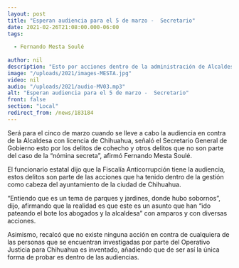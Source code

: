 ```yaml
---
layout: post
title: "Esperan audiencia para el 5 de marzo -  Secretario"
date: 2021-02-26T21:08:00.000-06:00
tags:
  
  - Fernando Mesta Soulé
  
author: nil
description: "Esto por acciones dentro de la administración de Alcaldesa con licencia."
image: "/uploads/2021/images-MESTA.jpg"
video: nil
audio: "/uploads/2021/audio-MV03.mp3"
alt: "Esperan audiencia para el 5 de marzo -  Secretario"
front: false
section: "Local"
redirect_from: /news/183184
---
```


Será para el cinco de marzo cuando se lleve a cabo la audiencia en contra de la Alcaldesa con licencia de Chihuahua, señaló el Secretario General de Gobierno esto por los delitos de cohecho y otros delitos que no son parte del caso de la “nómina secreta”, afirmó Fernando Mesta Soulé.

El funcionario estatal dijo que la Fiscalía Anticorrupción tiene la audiencia, estos delitos son parte de las acciones que ha tenido dentro de la gestión como cabeza del ayuntamiento de la ciudad de Chihuahua.

“Entiendo que es un tema de parques y jardines, donde hubo sobornos”, dijo, afirmando que la realidad es que este es un asunto que han “ido pateando el bote los abogados y la alcaldesa” con amparos y con diversas acciones.

Asimismo, recalcó que no existe ninguna acción en contra de cualquiera de las personas que se encuentran investigadas por parte del Operativo Justicia para Chihuahua es inventado, añadiendo que de ser así la única forma de probar es dentro de las audiencias.